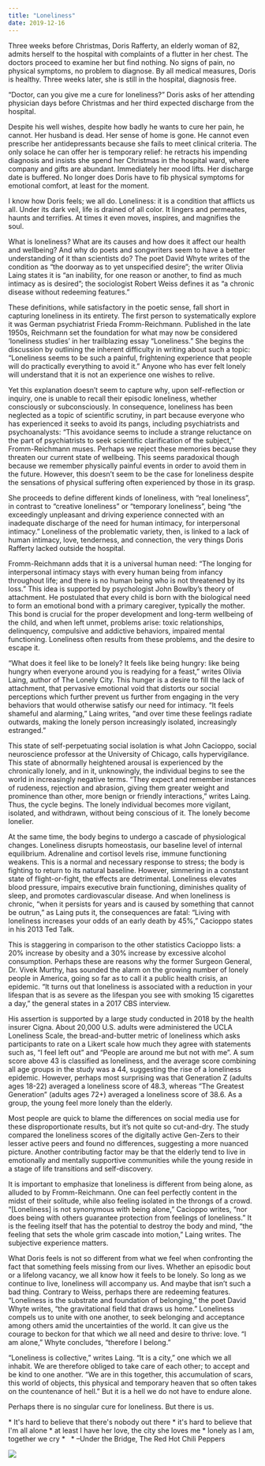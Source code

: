 ```yaml
---
title: "Loneliness"
date: 2019-12-16
---
```


Three weeks before Christmas, Doris Rafferty, an elderly woman of 82, admits herself to the hospital with complaints of a flutter in her chest. The doctors proceed to examine her but find nothing. No signs of pain, no physical symptoms, no problem to diagnose. By all medical measures, Doris is healthy. Three weeks later, she is still in the hospital, diagnosis free.

“Doctor, can you give me a cure for loneliness?” Doris asks of her attending physician days before Christmas and her third expected discharge from the hospital. 

Despite his well wishes, despite how badly he wants to cure her pain, he cannot. Her husband is dead. Her sense of home is gone. He cannot even prescribe her antidepressants because she fails to meet clinical criteria. The only solace he can offer her is temporary relief: he retracts his impending diagnosis and insists she spend her Christmas in the hospital ward, where company and gifts are abundant. Immediately her mood lifts. Her discharge date is buffered. No longer does Doris have to fib physical symptoms for emotional comfort, at least for the moment.

I know how Doris feels; we all do. Loneliness: it is a condition that afflicts us all. Under its dark veil, life is drained of all color. It lingers and permeates, haunts and terrifies. At times it even moves, inspires, and magnifies the soul.

What is loneliness? What are its causes and how does it affect our health and wellbeing? And why do poets and songwriters seem to have a better understanding of it than scientists do? The poet David Whyte writes of the condition as “the doorway as to yet unspecified desire”; the writer Olivia Laing states it is “an inability, for one reason or another, to find as much intimacy as is desired”; the sociologist Robert Weiss defines it as “a chronic disease without redeeming features.”

These definitions, while satisfactory in the poetic sense, fall short in capturing loneliness in its entirety. The first person to systematically explore it was German psychiatrist Frieda Fromm-Reichmann. Published in the late 1950s, Reichmann set the foundation for what may now be considered ‘loneliness studies’ in her trailblazing essay “Loneliness.” She begins the discussion by outlining the inherent difficulty in writing about such a topic: “Loneliness seems to be such a painful, frightening experience that people will do practically everything to avoid it.” Anyone who has ever felt lonely will understand that it is not an experience one wishes to relive. 

Yet this explanation doesn’t seem to capture why, upon self-reflection or inquiry, one is unable to recall their episodic loneliness, whether consciously or subconsciously. In consequence, loneliness has been neglected as a topic of scientific scrutiny, in part because everyone who has experienced it seeks to avoid its pangs, including psychiatrists and psychoanalysts: “This avoidance seems to include a strange reluctance on the part of psychiatrists to seek scientific clarification of the subject,” Fromm-Reichmann muses. Perhaps we reject these memories because they threaten our current state of wellbeing. This seems paradoxical though because we remember physically painful events in order to avoid them in the future. However, this doesn’t seem to be the case for loneliness despite the sensations of physical suffering often experienced by those in its grasp.

She proceeds to define different kinds of loneliness, with “real loneliness”, in contrast to “creative loneliness” or “temporary loneliness”, being “the exceedingly unpleasant and driving experience connected with an inadequate discharge of the need for human intimacy, for interpersonal intimacy.” Loneliness of the problematic variety, then, is linked to a lack of human intimacy, love, tenderness, and connection, the very things Doris Rafferty lacked outside the hospital. 

Fromm-Reichmann adds that it is a universal human need: “The longing for interpersonal intimacy stays with every human being from infancy throughout life; and there is no human being who is not threatened by its loss.” This idea is supported by psychologist John Bowlby’s theory of attachment. He postulated that every child is born with the biological need to form an emotional bond with a primary caregiver, typically the mother. This bond is crucial for the proper development and long-term wellbeing of the child, and when left unmet, problems arise: toxic relationships, delinquency, compulsive and addictive behaviors, impaired mental functioning. Loneliness often results from these problems, and the desire to escape it.

“What does it feel like to be lonely? It feels like being hungry: like being hungry when everyone around you is readying for a feast,” writes Olivia Laing, author of The Lonely City. This hunger is a desire to fill the lack of attachment, that pervasive emotional void that distorts our social perceptions which further prevent us further from engaging in the very behaviors that would otherwise satisfy our need for intimacy. “It feels shameful and alarming,” Laing writes, “and over time these feelings radiate outwards, making the lonely person increasingly isolated, increasingly estranged.”

This state of self-perpetuating social isolation is what John Cacioppo, social neuroscience professor at the University of Chicago, calls hypervigilance. This state of abnormally heightened arousal is experienced by the chronically lonely, and in it, unknowingly, the individual begins to see the world in increasingly negative terms. “They expect and remember instances of rudeness, rejection and abrasion, giving them greater weight and prominence than other, more benign or friendly interactions,” writes Laing. Thus, the cycle begins. The lonely individual becomes more vigilant, isolated, and withdrawn, without being conscious of it. The lonely become lonelier.

At the same time, the body begins to undergo a cascade of physiological changes. Loneliness disrupts homeostasis, our baseline level of internal equilibrium. Adrenaline and cortisol levels rise, immune functioning weakens. This is a normal and necessary response to stress; the body is fighting to return to its natural baseline. However, simmering in a constant state of flight-or-fight, the effects are detrimental. Loneliness elevates blood pressure, impairs executive brain functioning, diminishes quality of sleep, and promotes cardiovascular disease. And when loneliness is chronic, “when it persists for years and is caused by something that cannot be outrun,” as Laing puts it, the consequences are fatal: “Living with loneliness increases your odds of an early death by 45%,” Cacioppo states in his 2013 Ted Talk. 

This is staggering in comparison to the other statistics Cacioppo lists: a 20% increase by obesity and a 30% increase by excessive alcohol consumption. Perhaps these are reasons why the former Surgeon General, Dr. Vivek Murthy, has sounded the alarm on the growing number of lonely people in America, going so far as to call it a public health crisis, an epidemic. “It turns out that loneliness is associated with a reduction in your lifespan that is as severe as the lifespan you see with smoking 15 cigarettes a day,” the general states in a 2017 CBS interview.

His assertion is supported by a large study conducted in 2018 by the health insurer Cigna. About 20,000 U.S. adults were administered the UCLA Loneliness Scale, the bread-and-butter metric of loneliness which asks participants to rate on a Likert scale how much they agree with statements such as, “I feel left out” and “People are around me but not with me”. A sum score above 43 is classified as loneliness, and the average score combining all age groups in the study was a 44, suggesting the rise of a loneliness epidemic. However, perhaps most surprising was that Generation Z (adults ages 18-22) averaged a loneliness score of 48.3, whereas “The Greatest Generation” (adults ages 72+) averaged a loneliness score of 38.6. As a group, the young feel more lonely than the elderly.

Most people are quick to blame the differences on social media use for these disproportionate results, but it’s not quite so cut-and-dry. The study compared the loneliness scores of the digitally active Gen-Zers to their lesser active peers and found no differences, suggesting a more nuanced picture. Another contributing factor may be that the elderly tend to live in emotionally and mentally supportive communities while the young reside in a stage of life transitions and self-discovery.

It is important to emphasize that loneliness is different from being alone, as alluded to by Fromm-Reichmann. One can feel perfectly content in the midst of their solitude, while also feeling isolated in the throngs of a crowd. “[Loneliness] is not synonymous with being alone,” Cacioppo writes, “nor does being with others guarantee protection from feelings of loneliness.” It is the feeling itself that has the potential to destroy the body and mind, “the feeling that sets the whole grim cascade into motion,” Laing writes. The subjective experience matters.

What Doris feels is not so different from what we feel when confronting the fact that something feels missing from our lives. Whether an episodic bout or a lifelong vacancy, we all know how it feels to be lonely. So long as we continue to live, loneliness will accompany us. And maybe that isn’t such a bad thing. Contrary to Weiss, perhaps there are redeeming features. “Loneliness is the substrate and foundation of belonging,” the poet David Whyte writes, “the gravitational field that draws us home.” Loneliness compels us to unite with one another, to seek belonging and acceptance among others amid the uncertainties of the world. It can give us the courage to beckon for that which we all need and desire to thrive: love. “I am alone,” Whyte concludes, “therefore I belong.”

“Loneliness is collective,” writes Laing. “It is a city,” one which we all inhabit. We are therefore obliged to take care of each other; to accept and be kind to one another. “We are in this together, this accumulation of scars, this world of objects, this physical and temporary heaven that so often takes on the countenance of hell.” But it is a hell we do not have to endure alone.

Perhaps there is no singular cure for loneliness. But there is us.

<div class = "poem">
* It's hard to believe that there's nobody out there
* it's hard to believe that I'm all alone
* at least I have her love, the city she loves me
* lonely as I am, together we cry
* &nbsp;
* –Under the Bridge, The Red Hot Chili Peppers
</div>

![](/images/gallery/lonely-walk.jpeg)

